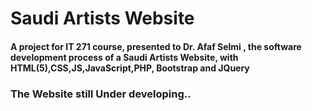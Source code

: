 # Saudi Artists Website
#### A project for IT 271 course, presented to Dr. Afaf Selmi , the software development process of a Saudi Artists Website, with HTML(5),CSS,JS,JavaScript,PHP, Bootstrap and JQuery


### The Website still Under developing..

